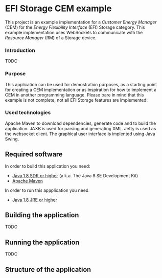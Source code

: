 # EFI Storage CEM example

This project is an example implementation for a *Customer Energy Manager* (CEM) for the *Energy Flexibility Interface* (EFI) Storage category. This example implementation uses WebSockets to communicate with the *Resource Manager* (RM) of a Storage device.

### Introduction

TODO

### Purpose

This application can be used for demostration purposes, as a starting point for creating a CEM implementation or as inspiration for how to implement a CEM in another programming language. Please bare in mind that this example is not complete; not all EFI Storage features are implemented.

### Used technologies
Apache Maven to download dependencies, generate code and to build the application. JAXB is used for parsing and generating XML. Jetty is used as the websocket client. The graphical user interface is implented using Java Swing.

## Required software

In order to build this application you need:

* [Java 1.8 SDK or higher](http://www.oracle.com/technetwork/java/javase/downloads/jdk8-downloads-2133151.html) (a.k.a. The Java 8 SE Development Kit)
* [Apache Maven](https://maven.apache.org/download.cgi)

In order to run this appplication you need:

* [Java 1.8 JRE or higher](http://www.oracle.com/technetwork/java/javase/downloads/index.html)

## Building the application

TODO

## Running the application

TODO
## Structure of the application